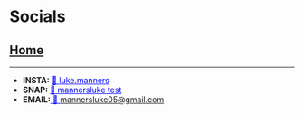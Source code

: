
# Socials
## [Home](index)
---------------
- <strong>INSTA:</strong> <a href="https://www.instagram.com/luke.manners/" style="color:blue">📸 luke.manners</a><br>
- <strong>SNAP:</strong> <a href="https://www.snapchat.com/add/mannersluke"  style="color:blue">👻 mannersluke test</a><br>
- <strong>EMAIL:</strong><a href="mailto:mannersluke05@gmail.com" style="color:blue"> 📧 mannersluke05@gmail.com</a><br>
<link rel="icon" type="image/x-icon" href="flavicon.ico">
